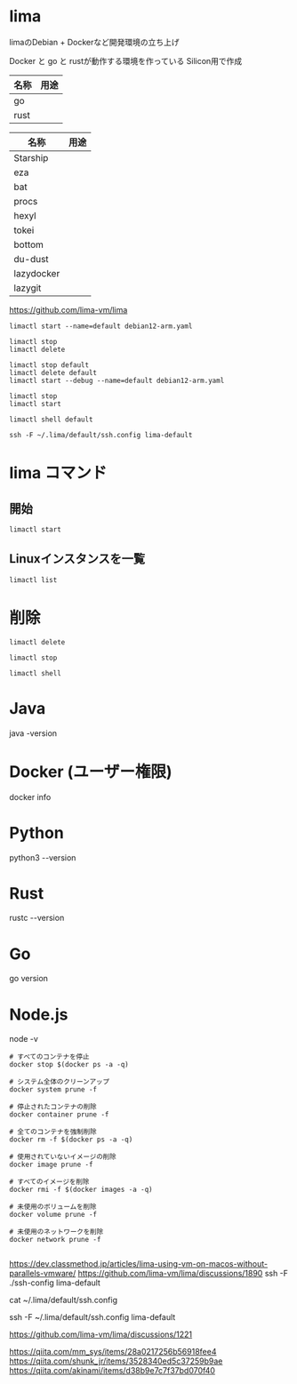 # lima

limaのDebian + Dockerなど開発環境の立ち上げ

Docker と go と rustが動作する環境を作っている
Silicon用で作成

| 名称   | 用途 |
|------|----|
| go   |    | 
| rust |    | 

| 名称         | 用途 |
|------------|----|
| Starship   |    | 
| eza        |    | 
| bat        |    | 
| procs      |    | 
| hexyl      |    | 
| tokei      |    | 
| bottom     |    | 
| du-dust    |    | 
| lazydocker |    | 
| lazygit    |    | 

https://github.com/lima-vm/lima

```shell
limactl start --name=default debian12-arm.yaml
```

```shell
limactl stop 
limactl delete
```

```shell
limactl stop default 
limactl delete default 
limactl start --debug --name=default debian12-arm.yaml 
```

```shell
limactl stop  
limactl start 
```

```shell
limactl shell default
```
```shell
ssh -F ~/.lima/default/ssh.config lima-default
````

# lima コマンド

## 開始

```shell
limactl start 
```

## Linuxインスタンスを一覧

```shell
limactl list
```

# 削除

```shell
limactl delete 
```

```shell
limactl stop 
```

```shell
limactl shell 
```

# Java
java -version

# Docker (ユーザー権限)
docker info

# Python
python3 --version

# Rust
rustc --version

# Go
go version

# Node.js
node -v

```shell
# すべてのコンテナを停止
docker stop $(docker ps -a -q)

# システム全体のクリーンアップ
docker system prune -f

# 停止されたコンテナの削除
docker container prune -f

# 全てのコンテナを強制削除
docker rm -f $(docker ps -a -q)

# 使用されていないイメージの削除
docker image prune -f

# すべてのイメージを削除
docker rmi -f $(docker images -a -q)

# 未使用のボリュームを削除
docker volume prune -f

# 未使用のネットワークを削除
docker network prune -f


```

https://dev.classmethod.jp/articles/lima-using-vm-on-macos-without-parallels-vmware/
https://github.com/lima-vm/lima/discussions/1890
ssh -F ./ssh-config lima-default

cat  ~/.lima/default/ssh.config

ssh -F ~/.lima/default/ssh.config lima-default

https://github.com/lima-vm/lima/discussions/1221


https://qiita.com/mm_sys/items/28a0217256b56918fee4
https://qiita.com/shunk_jr/items/3528340ed5c37259b9ae
https://qiita.com/akinami/items/d38b9e7c7f37bd070f40

